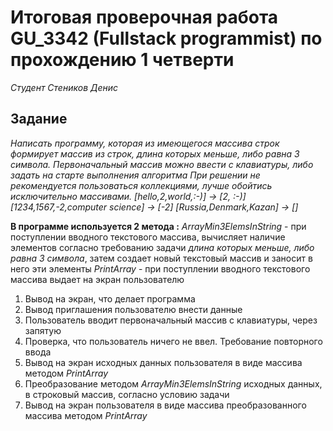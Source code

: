 # Итоговая проверочная работа GU_3342 (Fullstack programmist) по прохождению 1 четверти
*Студент Стеников Денис*

## Задание 
*Написать программу, которая из имеющегося массива строк формирует массив из строк, длина которых меньше, либо равна 3 символа.*
*Первоначальный массив можно ввести с клавиатуры, либо задать на старте выполнения алгоритма*
*При решении не рекомендуется пользоваться коллекциями, лучше обойтись исключительно массивами.*
*[hello,2,world,:-)] -> [2, :-)]* 
*[1234,1567,-2,computer science] -> [-2]*
*[Russia,Denmark,Kazan] -> []*

**В программе используется 2 метода :**
*ArrayMin3ElemsInString*    -   при поступлении вводного текстового массива, вычисляет наличие элементов согласно требованию задачи 
                                *длина которых меньше, либо равна 3 символа*, затем создает новый текстовый массив и заносит в него эти элементы
*PrintArray*                -   при поступлении вводного текстового массива выдает на экран пользователю 

1. Вывод на экран, что делает программа
2. Вывод приглашения пользователю внести данные
3. Пользователь вводит первоначальный массив с клавиатуры, через запятую
4. Проверка, что пользователь ничего не ввел. Требование повторного ввода
5. Вывод на экран исходных данных пользователя в виде массива методом *PrintArray*
6. Преобразование методом *ArrayMin3ElemsInString* исходных данных, в строковый массив, согласно условию задачи
5. Вывод на экран пользователя в виде массива преобразованного массива методом *PrintArray*


